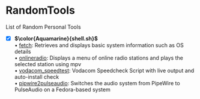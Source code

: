 # RandomTools
List of Random Personal Tools <br>
- [x] **$\color{Aquamarine}{shell.sh}$** <br>
• [fetch](https://github.com/uid887/RandomTools/blob/main/fetch.sh): Retrieves and displays basic system information such as OS details <br>
• [onlineradio](https://github.com/uid887/RandomTools/blob/main/onlineradio.sh): Displays a menu of online radio stations and plays the selected station using mpv <br>
• [vodacom_speedtest](https://github.com/uid887/RandomTools/blob/main/vodocom_speedtest.sh): Vodacom Speedcheck Script with live output and auto-install check <br>
• [pipwire2pulseaudio](https://github.com/uid887/RandomTools/blob/main/pipewire2pulseaudio.sh): Switches the audio system from PipeWire to PulseAudio on a Fedora-based system <br>
